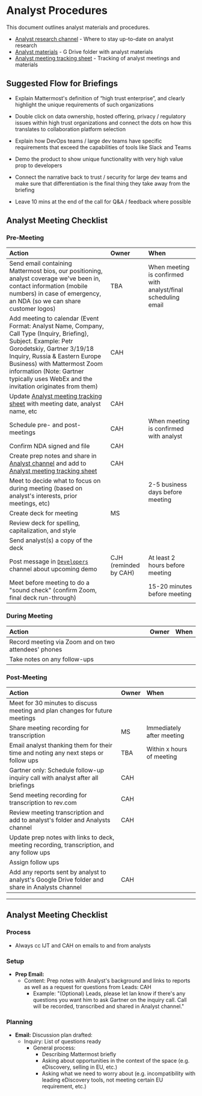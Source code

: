 # Analyst Procedures

This document outlines analyst materials and procedures. 

- [Analyst research channel](https://community.mattermost.com/private-core/channels/analyst-research) - Where to stay up-to-date on analyst research 
- [Analyst materials](https://drive.google.com/drive/folders/16SMn6yR5nIK2YUimpCDC04a1s4F8_j3w) - G Drive folder with analyst materials 
- [Analyst meeting tracking sheet](https://docs.google.com/spreadsheets/d/1RpBFAbOgkdiiNE-OmtPGn0Ey0JzVODGiW9flACJaiZQ/edit?usp=drive_web&ouid=107885747391106493596) - Tracking of analyst meetings and materials 

## Suggested Flow for Briefings

- Explain Mattermost's definition of “high trust enterprise”, and clearly highlight the unique requirements of such organizations

- Double click on data ownership, hosted offering, privacy / regulatory issues within high trust organizations and connect the dots on how this translates to collaboration platform selection

- Explain how DevOps teams / large dev teams have specific requirements that exceed the capabilities of tools like Slack and Teams

- Demo the product to show unique functionality with very high value prop to developers

- Connect the narrative back to trust / security for large dev teams and make sure that differentiation is the final thing they take away from the briefing  

- Leave 10 mins at the end of the call for Q&A / feedback where possible

## Analyst Meeting Checklist 

### Pre-Meeting

| **Action** |  **Owner**     | **When**|
|:----------|:-------------|:-------------|
| Send email containing Mattermost bios, our positioning, analyst coverage we've been in, contact information (mobile numbers) in case of emergency, an NDA (so we can share customer logos) | TBA | When meeting is confirmed with analyst/final scheduling email |
|Add meeting to calendar (Event Format: Analyst Name, Company, Call Type (Inquiry, Briefing), Subject. Example: Petr Gorodetskiy, Gartner 3/19/18 Inquiry, Russia & Eastern Europe Business) with Mattermost Zoom information (Note: Gartner typically uses WebEx and the invitation originates from them)| CAH |  |
| Update [Analyst meeting tracking sheet](https://docs.google.com/spreadsheets/d/1RpBFAbOgkdiiNE-OmtPGn0Ey0JzVODGiW9flACJaiZQ/edit?usp=drive_web&ouid=107885747391106493596) with meeting date, analyst name, etc |CAH  |  |
| Schedule pre- and post- meetings | CAH  | When meeting is confirmed with analyst |
| Confirm NDA signed and file |CAH   | |
| Create prep notes and share in [Analyst channel](https://community.mattermost.com/private-core/channels/analyst-research) and add to [Analyst meeting tracking sheet](https://docs.google.com/spreadsheets/d/1RpBFAbOgkdiiNE-OmtPGn0Ey0JzVODGiW9flACJaiZQ/edit?usp=drive_web&ouid=107885747391106493596)  | CAH |  |
| Meet to decide what to focus on during meeting (based on analyst's interests, prior meetings, etc) |  |2-5 business days before meeting  |
| Create deck for meeting | MS |  |
| Review deck for spelling, capitalization, and style |  |  |
| Send analyst(s) a copy of the deck |  |  |
| Post message in [`Developers`](https://pre-release.mattermost.com/core/channels/core-developers) channel about upcoming demo | CJH (reminded by CAH) | At least 2 hours before meeting  |
| Meet before meeting to do a "sound check" (confirm Zoom, final deck run-through) |  | 15-20 minutes before meeting |
  
### During Meeting

| **Action** |  **Owner**     | **When**|
|:----------|:-------------|:-------------|
| Record meeting via Zoom and on two attendees' phones |  |  |
| Take notes on any follow-ups |  |  |




### Post-Meeting

| **Action** |  **Owner**     | **When**|
|:----------|:-------------|:-------------|
| Meet for 30 minutes to discuss meeting and plan changes for future meetings|  |  |
| Share meeting recording for transcription | MS | Immediately after meeting  |
| Email analyst thanking them for their time and noting any next steps or follow ups | TBA | Within x hours of meeting |
| Gartner only: Schedule follow-up inquiry call with analyst after all briefings | CAH  |  |
| Send meeting recording for transcription to rev.com  | CAH |  |
| Review meeting transcription and add to analyst's folder and Analysts channel | CAH  |  |
| Update prep notes with links to deck, meeting recording, transcription, and any follow ups| | |
| Assign follow ups | | |
| Add any reports sent by analyst to analyst's Google Drive folder and share in Analysts channel   | CAH |  |

_______________________________________________________________________________________________________________________

## Analyst Meeting Checklist 

### Process
- Always cc IJT and CAH on emails to and from analysts

### Setup
- **Prep Email:** 
  - Content: Prep notes with Analyst's background and links to reports as well as a request for questions from Leads: CAH
    - Example: "(Optional) Leads, please let Ian know if there's any questions you want him to ask Gartner on the inquiry call. Call will be recorded, transcribed and shared in Analyst channel."


### Planning 
- **Email:** Discussion plan drafted: 
  - Inquiry: List of questions ready
    - General process: 
       - Describing Mattermost briefly
       - Asking about opportunities in the context of the space (e.g. eDiscovery, selling in EU, etc.)
       - Asking what we need to worry about (e.g. incompatibility with leading eDiscovery tools, not meeting certain EU requirement, etc.) 



